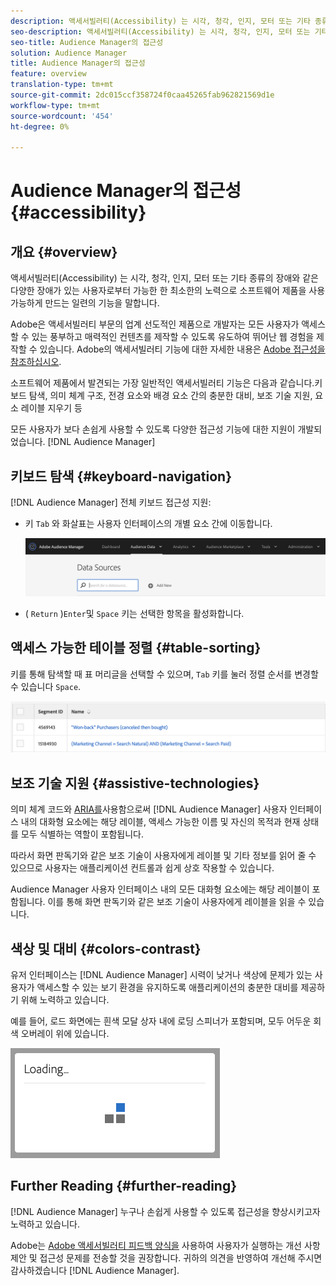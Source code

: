 ```yaml
---
description: 액세서빌러티(Accessibility) 는 시각, 청각, 인지, 모터 또는 기타 종류의 장애와 같은 다양한 장애가 있는 사용자로부터 가능한 한 최소한의 노력으로 소프트웨어 제품을 사용 가능하게 만드는 일련의 기능을 말합니다.
seo-description: 액세서빌러티(Accessibility) 는 시각, 청각, 인지, 모터 또는 기타 종류의 장애와 같은 다양한 장애가 있는 사용자로부터 가능한 한 최소한의 노력으로 소프트웨어 제품을 사용 가능하게 만드는 일련의 기능을 말합니다.
seo-title: Audience Manager의 접근성
solution: Audience Manager
title: Audience Manager의 접근성
feature: overview
translation-type: tm+mt
source-git-commit: 2dc015ccf358724f0caa45265fab962821569d1e
workflow-type: tm+mt
source-wordcount: '454'
ht-degree: 0%

---
```



# Audience Manager의 접근성 {#accessibility}

## 개요 {#overview}

액세서빌러티(Accessibility) 는 시각, 청각, 인지, 모터 또는 기타 종류의 장애와 같은 다양한 장애가 있는 사용자로부터 가능한 한 최소한의 노력으로 소프트웨어 제품을 사용 가능하게 만드는 일련의 기능을 말합니다.

Adobe은 액세서빌러티 부문의 업계 선도적인 제품으로 개발자는 모든 사용자가 액세스할 수 있는 풍부하고 매력적인 컨텐츠를 제작할 수 있도록 유도하여 뛰어난 웹 경험을 제작할 수 있습니다. Adobe의 액세서빌러티 기능에 대한 자세한 내용은 [Adobe 접근성을 참조하십시오](https://www.adobe.com/accessibility.html).

소프트웨어 제품에서 발견되는 가장 일반적인 액세서빌러티 기능은 다음과 같습니다.키보드 탐색, 의미 체계 구조, 전경 요소와 배경 요소 간의 충분한 대비, 보조 기술 지원, 요소 레이블 지우기 등

모든 사용자가 보다 손쉽게 사용할 수 있도록 다양한 접근성 기능에 대한 지원이 개발되었습니다. [!DNL Audience Manager]

## 키보드 탐색 {#keyboard-navigation}

[!DNL Audience Manager] 전체 키보드 접근성 지원:

* 키 `Tab` 와 화살표는 사용자 인터페이스의 개별 요소 간에 이동합니다.

   ![액세서빌러티 강조 표시](assets/accesibility-highlight.png)

* ( `Return` )`Enter`및 `Space` 키는 선택한 항목을 활성화합니다.

## 액세스 가능한 테이블 정렬 {#table-sorting}

키를 통해 탐색할 때 표 머리글을 선택할 수 있으며, `Tab` 키를 눌러 정렬 순서를 변경할 수 있습니다 `Space`.

![accessibility-table-headers](assets/accessibility-table-headers.png)

## 보조 기술 지원 {#assistive-technologies}

의미 체계 코드와 [ARIA를](https://www.w3.org/WAI/standards-guidelines/aria/)사용함으로써 [!DNL Audience Manager] 사용자 인터페이스 내의 대화형 요소에는 해당 레이블, 액세스 가능한 이름 및 자신의 목적과 현재 상태를 모두 식별하는 역할이 포함됩니다.

따라서 화면 판독기와 같은 보조 기술이 사용자에게 레이블 및 기타 정보를 읽어 줄 수 있으므로 사용자는 애플리케이션 컨트롤과 쉽게 상호 작용할 수 있습니다.

Audience Manager 사용자 인터페이스 내의 모든 대화형 요소에는 해당 레이블이 포함됩니다. 이를 통해 화면 판독기와 같은 보조 기술이 사용자에게 레이블을 읽을 수 있습니다.

## 색상 및 대비 {#colors-contrast}

유저 인터페이스는 [!DNL Audience Manager] 시력이 낮거나 색상에 문제가 있는 사용자가 액세스할 수 있는 보기 환경을 유지하도록 애플리케이션의 충분한 대비를 제공하기 위해 노력하고 있습니다.

예를 들어, 로드 화면에는 흰색 모달 상자 내에 로딩 스피너가 포함되며, 모두 어두운 회색 오버레이 위에 있습니다.

![접근성](assets/accessibility-loading.png)

## Further Reading {#further-reading}

[!DNL Audience Manager] 누구나 손쉽게 사용할 수 있도록 접근성을 향상시키고자 노력하고 있습니다.

Adobe는 [Adobe 액세서빌러티 피드백 양식을](https://www.adobe.com/accessibility/feedback.html) 사용하여 사용자가 실행하는 개선 사항 제안 및 접근성 문제를 전송할 것을 권장합니다. 귀하의 의견을 반영하여 개선해 주시면 감사하겠습니다 [!DNL Audience Manager].